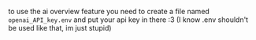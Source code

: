 to use the ai overview feature you need to create a file named ```openai_API_key.env``` and put your api key in there :3
(I know .env shouldn't be used like that, im just stupid)
